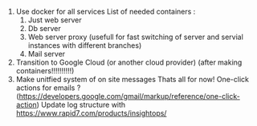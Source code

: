 1. Use docker for all services
    List of needed containers :
    1. Just web server
    2. Db server 
    3. Web server proxy (usefull for fast switching of server and servial instances with different branches)
    4. Mail server
2. Transition to Google Cloud (or another cloud provider) (after making containers!!!!!!!!!!)
3. Make unitfied system of on site messages 
Thats all for now!
One-click actions for emails ? (https://developers.google.com/gmail/markup/reference/one-click-action)
Update log structure with https://www.rapid7.com/products/insightops/ 
